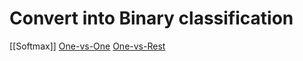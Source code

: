 
# Convert into Binary classification

[[Softmax]]
[One-vs-One](One-vs-One)
[One-vs-Rest](One-vs-Rest)